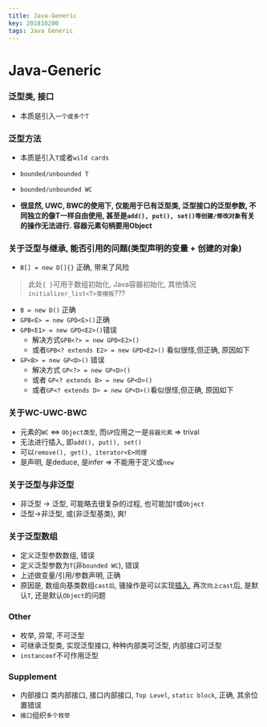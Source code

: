 ```yaml
---
title: Java-Generic
key: 201810280
tags: Java Generic
---
```


# Java-Generic

### 泛型类, 接口
- 本质是引入`一个或多个T`

### 泛型方法
- 本质是引入`T`或者`wild cards`
- `bounded/unbounded T`
- `bounded/unbounded WC`

- **很显然, UWC, BWC的使用下, 仅能用于已有泛型类, 泛型接口的泛型参数, 不同独立的像T一样自由使用, 甚至是`add(), put(), set()等创建/修改对象`有关的操作无法进行. 容器元素句柄要用Object**

<!--more-->

### 关于泛型与继承, 能否引用的问题(类型声明的变量 + 创建的对象)
- `B[] = new D[]{}` 正确, 带来了风险
> 此处`{ }`可用于数组初始化, Java容器初始化, 其他情况`initializer_list<T>类模板`???


- `B = new D()` 正确
- `GPB<E> = new GPD<E>()`正确
- `GPB<E1> = new GPD<E2>()`错误
   - 解决方式`GPB<?> = new GPD<E2>()`
   - 或者`GPB<? extends E2> = new GPD<E2>()` 看似很怪,但正确, 原因如下
- `GP<B> = new GP<D>()` 错误
   - 解决方式 `GP<?> = new GP<D>()`
   - 或者 `GP<? extends B> = new GP<D>()`
   - 或者`GP<? extends D> = new GP<D>()`看似很怪,但正确, 原因如下

### 关于WC-UWC-BWC
- 元素的`WC` <=> `Object类型`, 而`GP`应用之一是`容器元素` => trival
- 无法进行插入, 即`add(), put(), set()`
- 可以`remove(), get(), iterator<E>同理`
- 是声明, 是deduce, 是infer => 不能用于定义或`new`

### 关于泛型与非泛型
- 非泛型 -> 泛型, 可能略去很复杂的过程, 也可能加`T`或`Object`
- 泛型->非泛型, 或(非泛型基类), 爽!

### 关于泛型数组
- 定义泛型参数数组, 错误
- 定义泛型参数为`T`(非`bounded WC`), 错误
- 上述做变量/引用/参数声明, 正确
- 原因是, 数组向基类数组`cast后`, 骚操作是可以实现[插入](#关于WC-UWC-BWC), 再次`向上cast`后, 是默认`T`, 还是默认`Object`的问题

### Other
- 枚举, 异常, 不可泛型
- 可继承泛型类, 实现泛型接口, 种种内部类可泛型, 内部接口可泛型
- `instanceof`不可作用泛型

### Supplement
- 内部接口
   类内部接口, 接口内部接口, `Top Level`, `static block`, 正确, 其余位置错误
- `接口`组织`多个枚举`


